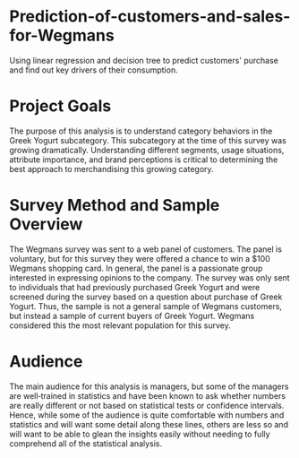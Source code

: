 # Prediction-of-customers-and-sales-for-Wegmans
Using linear regression and decision tree to predict customers' purchase and find out key drivers of their consumption.
# Project Goals
The purpose of this analysis is to understand category behaviors in the Greek Yogurt subcategory. This subcategory at the time of this survey was growing dramatically. Understanding different segments, usage situations, attribute importance, and brand perceptions is critical to determining the best approach to merchandising this growing category. 
# Survey Method and Sample Overview
The Wegmans survey was sent to a web panel of customers. The panel is voluntary, but for this survey they were offered a chance to win a $100 Wegmans shopping card. In general, the panel is a passionate group interested in expressing opinions to the company.
The survey was only sent to individuals that had previously purchased Greek Yogurt and were screened during the survey based on a question about purchase of Greek Yogurt. Thus, the sample is not a general sample of Wegmans customers, but instead a sample of current buyers of Greek Yogurt. Wegmans considered this the most relevant population for this survey.
# Audience
The main audience for this analysis is managers, but some of the managers are well‐trained in statistics and have been known to ask whether numbers are really different or not based on statistical tests or confidence intervals. Hence, while some of the audience is quite comfortable with numbers and statistics and will want some detail along these lines, others are less so and will want to be able to glean the insights easily without needing to fully comprehend all of the statistical analysis.
